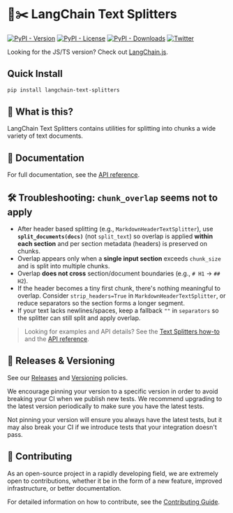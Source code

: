 # 🦜✂️ LangChain Text Splitters

[![PyPI - Version](https://img.shields.io/pypi/v/langchain-text-splitters?label=%20)](https://pypi.org/project/langchain-text-splitters/#history)
[![PyPI - License](https://img.shields.io/pypi/l/langchain-text-splitters)](https://opensource.org/licenses/MIT)
[![PyPI - Downloads](https://img.shields.io/pepy/dt/langchain-text-splitters)](https://pypistats.org/packages/langchain-text-splitters)
[![Twitter](https://img.shields.io/twitter/url/https/twitter.com/langchainai.svg?style=social&label=Follow%20%40LangChainAI)](https://twitter.com/langchainai)

Looking for the JS/TS version? Check out [LangChain.js](https://github.com/langchain-ai/langchainjs).

## Quick Install

```bash
pip install langchain-text-splitters
```

## 🤔 What is this?

LangChain Text Splitters contains utilities for splitting into chunks a wide variety of text documents.

## 📖 Documentation

For full documentation, see the [API reference](https://reference.langchain.com/python/langchain).

## 🛠️ Troubleshooting: `chunk_overlap` seems not to apply

- After header based splitting (e.g., `MarkdownHeaderTextSplitter`), use **`split_documents(docs)`** (not `split_text`) so overlap is applied **within each section** and per section metadata (headers) is preserved on chunks.
- Overlap appears only when a **single input section** exceeds `chunk_size` and is split into multiple chunks.
- Overlap **does not cross** section/document boundaries (e.g., `# H1` → `## H2`).
- If the header becomes a tiny first chunk, there's nothing meaningful to overlap. Consider `strip_headers=True` in `MarkdownHeaderTextSplitter`, or reduce separators so the section forms a longer segment.
- If your text lacks newlines/spaces, keep a fallback `""` in `separators` so the splitter can still split and apply overlap.

> Looking for examples and API details? See the [Text Splitters how-to](https://python.langchain.com/docs/how_to/#text-splitters) and the [API reference](https://python.langchain.com/api_reference/text_splitters/index.html).


## 📕 Releases & Versioning

See our [Releases](https://docs.langchain.com/oss/python/release-policy) and [Versioning](https://docs.langchain.com/oss/python/versioning) policies.

We encourage pinning your version to a specific version in order to avoid breaking your CI when we publish new tests. We recommend upgrading to the latest version periodically to make sure you have the latest tests.

Not pinning your version will ensure you always have the latest tests, but it may also break your CI if we introduce tests that your integration doesn't pass.

## 💁 Contributing

As an open-source project in a rapidly developing field, we are extremely open to contributions, whether it be in the form of a new feature, improved infrastructure, or better documentation.

For detailed information on how to contribute, see the [Contributing Guide](https://docs.langchain.com/oss/python/contributing/overview).
